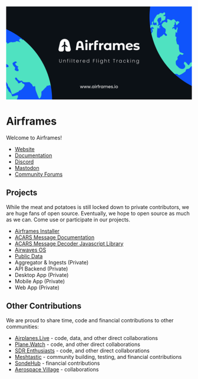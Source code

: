 ![banner](/profile/Airframes-banner-2-for-Github.png)

# Airframes

Welcome to Airframes!

- [Website](https://airframes.io)
- [Documentation](https://docs.airframes.io)
- [Discord](https://discord.gg/airframes)
- <a rel="me" href="https://airwaves.social/@airframes">Mastodon</a>
- [Community Forums](https://community.airframes.io)

## Projects

While the meat and potatoes is still locked down to private contributors, we are huge fans of open source. Eventually, we hope to open source as much as we can. Come use or participate in our projects.

* [Airframes Installer](https://github.com/airframesio/installer)
* [ACARS Message Documentation](https://github.com/airframesio/acars-message-documentation)
* [ACARS Message Decoder Javascript Library](https://github.com/airframesio/acars-decoder-typescript)
* [Airwaves OS](https://airwavesos.com)
* [Public Data](https://github.com/airframesio/data)
* Aggregator & Ingests (Private)
* API Backend (Private)
* Desktop App (Private)
* Mobile App (Private)
* Web App (Private)

## Other Contributions

We are proud to share time, code and financial contributions to other communities:

* [Airplanes.Live](https://airplanes.live) - code, data, and other direct collaborations
* [Plane.Watch](https://plane.watch) - code, and other direct collaborations
* [SDR Enthusiasts](https://sdr-e.com) - code, and other direct collaborations
* [Meshtastic](https://opencollective.com/meshtastic) - community building, testing, and financial contributions
* [SondeHub](https://sondehub.org) - financial contributions
* [Aerospace Village](https://aerospacevillage.org) - collaborations
